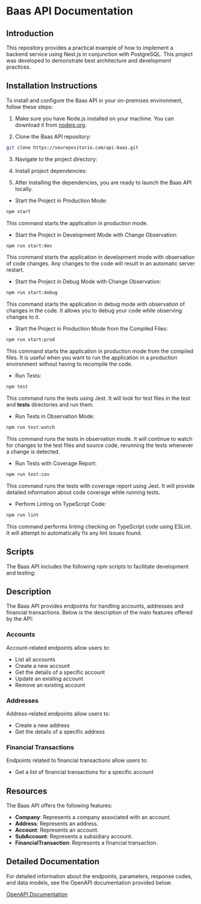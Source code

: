 # Baas API Documentation

## Introduction

This repository provides a practical example of how to implement a backend service using Nest.js in conjunction with PostgreSQL. This project was developed to demonstrate best architecture and development practices.

## Installation Instructions

To install and configure the Baas API in your on-premises environment, follow these steps:

1. Make sure you have Node.js installed on your machine. You can download it from [nodejs.org](https://nodejs.org/).

2. Clone the Baas API repository:

```sh
git clone https://seurepositorio.com/api-baas.git

```

3. Navigate to the project directory:

4. Install project dependencies:

5. After installing the dependencies, you are ready to launch the Baas API locally.
- Start the Project in Production Mode:
```sh
npm start
```

This command starts the application in production mode.

- Start the Project in Development Mode with Change Observation:

```sh
npm run start:dev
```

This command starts the application in development mode with observation of code changes. Any changes to the code will result in an automatic server restart.

- Start the Project in Debug Mode with Change Observation:

```sh
npm run start:debug
```

This command starts the application in debug mode with observation of changes in the code. It allows you to debug your code while observing changes to it.

- Start the Project in Production Mode from the Compiled Files:

```sh
npm run start:prod
```

This command starts the application in production mode from the compiled files. It is useful when you want to run the application in a production environment without having to recompile the code.

- Run Tests:

```sh
npm test
```

This command runs the tests using Jest. It will look for test files in the test and __tests__ directories and run them.

- Run Tests in Observation Mode:

```sh
npm run test:watch
```

This command runs the tests in observation mode. It will continue to watch for changes to the test files and source code, rerunning the tests whenever a change is detected.

- Run Tests with Coverage Report:

```sh
npm run test:cov
```

This command runs the tests with coverage report using Jest. It will provide detailed information about code coverage while running tests.

- Perform Linting on TypeScript Code:

```sh
npm run lint
```

This command performs linting checking on TypeScript code using ESLint. It will attempt to automatically fix any lint issues found.

## Scripts

The Baas API includes the following npm scripts to facilitate development and testing:


## Description

The Baas API provides endpoints for handling accounts, addresses and financial transactions. Below is the description of the main features offered by the API:

### Accounts

Account-related endpoints allow users to:

- List all accounts
- Create a new account
- Get the details of a specific account
- Update an existing account
- Remove an existing account

### Addresses

Address-related endpoints allow users to:

- Create a new address
- Get the details of a specific address

### Financial Transactions

Endpoints related to financial transactions allow users to:

- Get a list of financial transactions for a specific account

## Resources

The Baas API offers the following features:

- **Company**: Represents a company associated with an account.
- **Address**: Represents an address.
- **Account**: Represents an account.
- **SubAccount**: Represents a subsidiary account.
- **FinancialTransaction**: Represents a financial transaction.

## Detailed Documentation

For detailed information about the endpoints, parameters, response codes, and data models, see the OpenAPI documentation provided below.

[OpenAPI Documentation](swagger.json)
